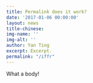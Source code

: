 ```yaml
---
title: Permalink does it work?
date: '2017-01-06 00:00:00'
layout: news
title-chinese: 
img-name: ''
img-alt: ''
author: Yan Ting
excerpt: Excerpt.
permalink: "/iffr"
---
```

What a body!